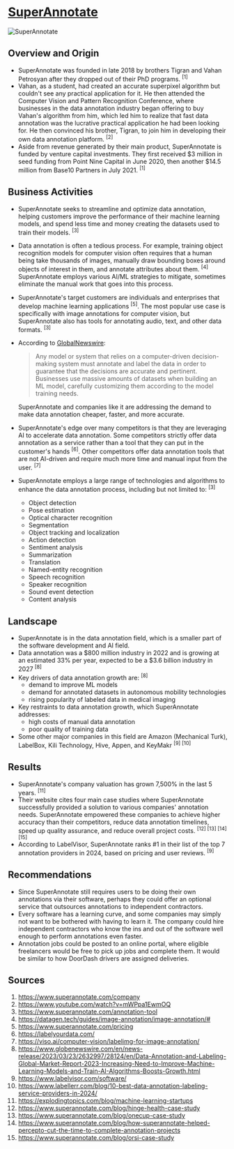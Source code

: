 # [SuperAnnotate](https://www.superannotate.com/)
![SuperAnnotate](https://media.licdn.com/dms/image/C4E0BAQFu0ulbwRDchA/company-logo_200_200/0/1630632050819/superannotate_logo?e=2147483647&v=beta&t=1_ELUJA-8zFmUT7npnweEIFkKy6c_GW81YEGzRikmCg)
## Overview and Origin

* SuperAnnotate was founded in late 2018 by brothers Tigran and Vahan Petrosyan after they dropped out of their PhD programs. <sup>[1]</sup>
* Vahan, as a student, had created an accurate superpixel algorithm but couldn't see any practical application for it. He then attended the Computer Vision and Pattern Recognition Conference, where businesses in the data annotation industry began offering to buy Vahan's algorithm from him, which led him to realize that fast data annotation was the lucrative practical application he had been looking for. He then convinced his brother, Tigran, to join him in developing their own data annotation platform. <sup>[2]</sup>
* Aside from revenue generated by their main product, SuperAnnotate is funded by venture capital investments. They first received $3 million in seed funding from Point Nine Capital in June 2020, then another $14.5 million from Base10 Partners in July 2021. <sup>[1]</sup>

## Business Activities

* SuperAnnotate seeks to streamline and optimize data annotation, helping customers improve the performance of their machine learning models, and spend less time and money creating the datasets used to train their models. <sup>[3]</sup>
* Data annotation is often a tedious process. For example, training object recognition models for computer vision often requires that a human being take thousands of images, manually draw bounding boxes around objects of interest in them, and annotate attributes about them. <sup>[4]</sup> SuperAnnotate employs various AI/ML strategies to mitigate, sometimes eliminate the manual work that goes into this process.
* SuperAnnotate's target customers are individuals and enterprises that develop machine learning applications <sup>[5]</sup>. The most popular use case is specifically with image annotations for computer vision, but SuperAnnotate also has tools for annotating audio, text, and other data formats. <sup>[3]</sup>
* According to [GlobalNewswire](https://www.globenewswire.com/en/news-release/2023/03/23/2632997/28124/en/Data-Annotation-and-Labeling-Global-Market-Report-2023-Increasing-Need-to-Improve-Machine-Learning-Models-and-Train-AI-Algorithms-Boosts-Growth.html):
  >Any model or system that relies on a computer-driven decision-making system must annotate and label the data in order to guarantee that the decisions are accurate and pertinent. Businesses use massive amounts of datasets when building an ML model, carefully customizing them according to the model training needs. 

  SuperAnnotate and companies like it are addressing the demand to make data annotation cheaper, faster, and more accurate.
* SuperAnnotate's edge over many competitors is that they are leveraging AI to accelerate data annotation. Some competitors strictly offer data annotation as a service rather than a tool that they can put in the customer's hands <sup>[6]</sup>. Other competitors offer data annotation tools that are not AI-driven and require much more time and manual input from the user. <sup>[7]</sup>
* SuperAnnotate employs a large range of technologies and algorithms to enhance the data annotation process, including but not limited to: <sup>[3]</sup>
  * Object detection
  * Pose estimation
  * Optical character recognition
  * Segmentation
  * Object tracking and localization
  * Action detection
  * Sentiment analysis
  * Summarization
  * Translation
  * Named-entity recognition
  * Speech recognition
  * Speaker recognition
  * Sound event detection
  * Content analysis

## Landscape

* SuperAnnotate is in the data annotation field, which is a smaller part of the software development and AI field.
* Data annotation was a $800 million industry in 2022 and is growing at an estimated 33% per year, expected to be a $3.6 billion industry in 2027 <sup>[8]</sup>
* Key drivers of data annotation growth are: <sup>[8]</sup>
  * demand to improve ML models
  * demand for annotated datasets in autonomous mobility technologies
  * rising popularity of labeled data in medical imaging
* Key restraints to data annotation growth, which SuperAnnotate addresses:
  * high costs of manual data annotation
  * poor quality of training data
* Some other major companies in this field are Amazon (Mechanical Turk), LabelBox, Kili Technology, Hive, Appen, and KeyMakr <sup>[9] [10]</sup>

## Results

* SuperAnnotate's company valuation has grown 7,500% in the last 5 years. <sup>[11]</sup>
* Their website cites four main case studies where SuperAnnotate successfully provided a solution to various companies' annotation needs. SuperAnnotate empowered these companies to achieve higher accuracy than their competitors, reduce data annotation timelines, speed up quality assurance, and reduce overall project costs.  <sup>[12] [13] [14] [15]</sup>
* According to LabelVisor, SuperAnnotate ranks #1 in their list of the top 7 annotation providers in 2024, based on pricing and user reviews. <sup>[9]</sup>

## Recommendations

* Since SuperAnnotate still requires users to be doing their own annotations via their software, perhaps they could offer an optional service that outsources annotations to independent contractors.
* Every software has a learning curve, and some companies may simply not want to be bothered with having to learn it. The company could hire independent contractors who know the ins and out of the software well enough to perform annotations even faster.
* Annotation jobs could be posted to an online portal, where eligible freelancers would be free to pick up jobs and complete them. It would be similar to how DoorDash drivers are assigned deliveries.

## Sources
1. https://www.superannotate.com/company
2. https://www.youtube.com/watch?v=mWPpa1EwmOQ
3. https://www.superannotate.com/annotation-tool
4. https://datagen.tech/guides/image-annotation/image-annotation/#
5. https://www.superannotate.com/pricing
6. https://labelyourdata.com/
7. https://viso.ai/computer-vision/labelimg-for-image-annotation/
8. https://www.globenewswire.com/en/news-release/2023/03/23/2632997/28124/en/Data-Annotation-and-Labeling-Global-Market-Report-2023-Increasing-Need-to-Improve-Machine-Learning-Models-and-Train-AI-Algorithms-Boosts-Growth.html
9. https://www.labelvisor.com/software/
10. https://www.labellerr.com/blog/10-best-data-annotation-labeling-service-providers-in-2024/
11. https://explodingtopics.com/blog/machine-learning-startups
12. https://www.superannotate.com/blog/hinge-health-case-study
13. https://www.superannotate.com/blog/onecup-case-study
14. https://www.superannotate.com/blog/how-superannotate-helped-percepto-cut-the-time-to-complete-annotation-projects
15. https://www.superannotate.com/blog/orsi-case-study
